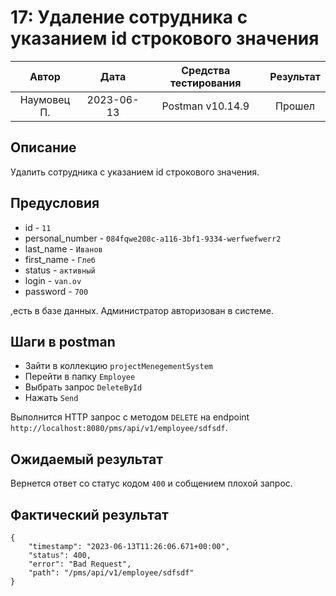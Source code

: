 # 17: Удаление сотрудника с указанием id строкового значения

|    Автор    |    Дата    | Средства тестирования | Результат |
|:-----------:|:----------:|:---------------------:|:---------:|
| Наумовец П. | 2023-06-13 |   Postman v10.14.9    |  Прошел   |

## Описание

Удалить сотрудника с указанием id строкового значения.

## Предусловия

* id - `11`
* personal_number - `084fqwe208c-a116-3bf1-9334-werfwefwerr2`
* last_name - `Иванов`
* first_name - `Глеб`
* status - `активный`
* login - `van.ov`
* password - `700`

,есть в базе данных. Администратор авторизован в системе.

## Шаги в postman

* Зайти в коллекцию `projectMenegementSystem`
* Перейти в папку `Employee`
* Выбрать запрос `DeleteById`
* Нажать `Send`

Выполнится HTTP запрос с методом `DELETE` на endpoint `http://localhost:8080/pms/api/v1/employee/sdfsdf`.

## Ожидаемый результат

Вернется ответ со статус кодом `400` и собщением плохой запрос.

## Фактический результат

```
{
    "timestamp": "2023-06-13T11:26:06.671+00:00",
    "status": 400,
    "error": "Bad Request",
    "path": "/pms/api/v1/employee/sdfsdf"
}
```
